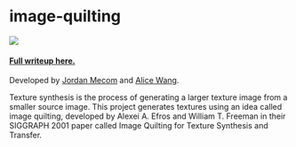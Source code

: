 # image-quilting

![](http://jmecom.github.io/images/texture-synthesis/before-after-quilt.PNG)

#### [Full writeup here.](http://jmecom.github.io/projects/computational-photography/texture-synthesis/)

Developed by [Jordan Mecom](http://jmecom.github.io) and [Alice Wang](http://github.com/ahris).

Texture synthesis is the process of generating a larger texture image from a smaller source image. This project generates textures using an idea called image quilting, developed by Alexei A. Efros and William T. Freeman in their SIGGRAPH 2001 paper called Image Quilting for Texture Synthesis and Transfer. 
